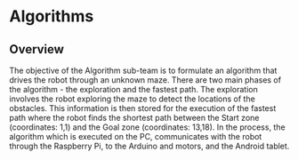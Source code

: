 # Algorithms

## Overview
The objective of the Algorithm sub-team is to formulate an algorithm that drives the robot through an unknown maze. There are two main phases of the algorithm - the exploration and the fastest path. The exploration involves the robot exploring the maze to detect the locations of the obstacles. This information is then stored for the execution of the fastest path where the robot finds the shortest path between the Start zone (coordinates: 1,1) and the Goal zone (coordinates: 13,18). In the process, the algorithm which is executed on the PC, communicates with the robot through the Raspberry Pi, to the Arduino and motors, and the Android tablet.
